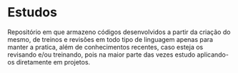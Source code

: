 # Estudos
Repositório em que armazeno códigos desenvolvidos a partir da criação do mesmo, de treinos e revisões em todo tipo de linguagem apenas para manter a pratica, além de conhecimentos recentes, caso esteja os revisando e/ou treinando, pois na maior parte das vezes estudo aplicando-os diretamente em projetos.
